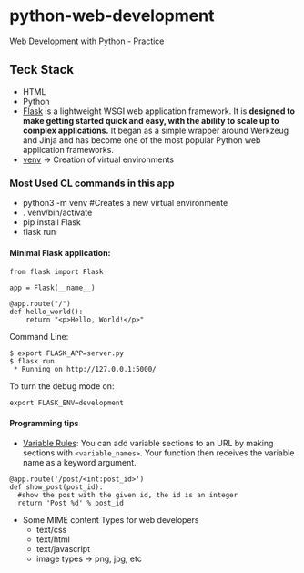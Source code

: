 # python-web-development

Web Development with Python - Practice

## Teck Stack

- HTML
- Python
- [Flask](https://flask.palletsprojects.com/en/2.0.x/api/) is a lightweight WSGI web application framework. It is <strong>designed to make getting started quick and easy, with the ability to scale up to complex applications.</strong> It began as a simple wrapper around Werkzeug and Jinja and has become one of the most popular Python web application frameworks.
- [venv](https://docs.python.org/3/library/venv.html) -> Creation of virtual environments

### Most Used CL commands in this app

- python3 -m venv #Creates a new virtual environmente
- . venv/bin/activate
- pip install Flask
- flask run

#### Minimal Flask application:

```
from flask import Flask

app = Flask(__name__)

@app.route("/")
def hello_world():
    return "<p>Hello, World!</p>"
```

Command Line:

```
$ export FLASK_APP=server.py
$ flask run
 * Running on http://127.0.0.1:5000/
```

To turn the debug mode on:

```
export FLASK_ENV=development
```

#### Programming tips

- [Variable Rules](https://flask.palletsprojects.com/en/2.0.x/quickstart/#variable-rules): You can add variable sections to an URL by making sections with `<variable_names>`. Your function then receives the variable name as a keyword argument.

```
@app.route('/post/<int:post_id>')
def show_post(post_id):
  #show the post with the given id, the id is an integer
  return 'Post %d' % post_id
```

- Some MIME content Types for web developers
  - text/css
  - text/html
  - text/javascript
  - image types -> png, jpg, etc

